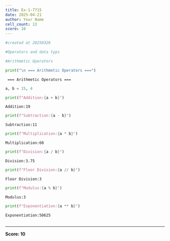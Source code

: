 ```yaml
---
title: Ex-1-7715
date: 2025-04-21
author: Your Name
cell_count: 13
score: 10
---
```


```python
#created at 20250326
```


```python
#Operators and data typs
```


```python
#Arithmetic Operators
```


```python
print("\n === Arithmetic Operators ===")
```

    
     === Arithmetic Operators ===



```python
a, b = 15, 4
```


```python
print(f"Addition:{a + b}")
```

    Addition:19



```python
print(f"Subtraction:{a - b}")
```

    Subtraction:11



```python
print(f"Multiplication:{a * b}")
```

    Multiplication:60



```python
print(f"Division:{a / b}")
```

    Division:3.75



```python
print(f"Floor Division:{a // b}")
```

    Floor Division:3



```python
print(f"Modulus:{a % b}")
```

    Modulus:3



```python
print(f"Exponentiation:{a ** b}")
```

    Exponentiation:50625



```python

```


---
**Score: 10**